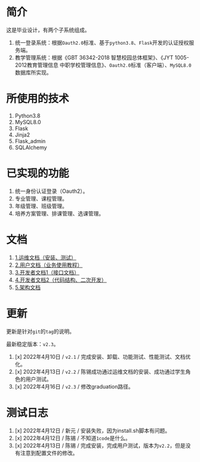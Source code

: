 # 简介

这是毕业设计，有两个子系统组成。

1. 统一登录系统：根据`Oauth2.0`标准、基于`python3.8`、`Flask`开发的认证授权服务端。
2. 教学管理系统：根据《GBT 36342-2018 智慧校园总体框架》、《JYT 1005-2012教育管理信息 中职学校管理信息》、`Oauth2.0`标准（客户端）、`MySQL8.0`数据库所实现。

# 所使用的技术

1. Python3.8
2. MySQL8.0
3. Flask
4. Jinja2
5. Flask_admin
6. SQLAlchemy

# 已实现的功能

1. 统一身份认证登录（Oauth2）。
2. 专业管理、课程管理。
3. 年级管理、班级管理。
4. 培养方案管理、排课管理、选课管理。

# 文档

1. [1.运维文档（安装、测试）](./0docs/1.运维文档（安装、测试）.md)
2. [2.用户文档（业务使用教程）](./0docs/2.用户文档（业务使用教程）.md)
3. [3.开发者文档1（接口文档）](./0docs/3.开发者文档1（接口文档）.md)
4. [4.开发者文档2（代码结构、二次开发）](./0docs/4.开发者文档2（代码结构、二次开发）.md)
5. [5.架构文档](./0docs/5.架构文档.md)

# 更新

更新是针对`git`的`tag`的说明。

最新稳定版本：`v2.3`。

1. [x] 2022年4月10日 / `v2.1` / 完成安装、卸载、功能测试、性能测试、文档优化。
2. [x] 2022年4月13日 / `v2.2` / 陈锡成功通过运维文档的安装、成功通过学生角色的用户测试。
3. [x] 2022年4月16日 / `v2.3` / 修改graduation路径。

# 测试日志

1. [x] 2022年4月12日 / 新元 / 安装失败，因为install.sh脚本有问题。
2. [x] 2022年4月12日 / 陈锡 / 不知道`1code`是什么。
3. [x] 2022年4月13日 / 陈锡 / 完成安装，完成用户测试，版本为`v2.2`，但是没有注意到配置文件的修改。
